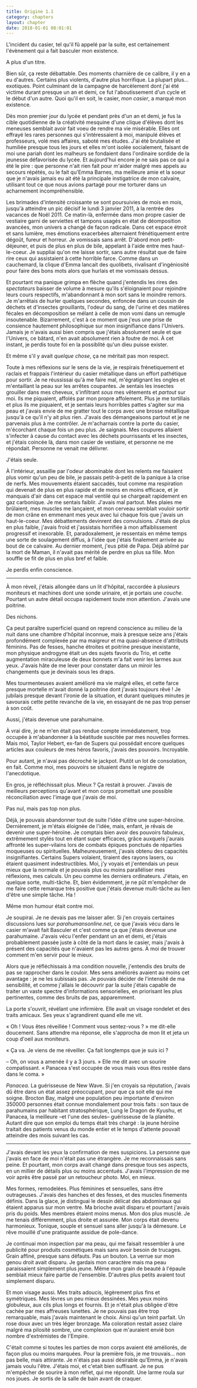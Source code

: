 ```yaml
---
title: Origine 1.1
category: chapters
layout: chapter
date: 2018-01-01 08:01:01
---
```


L'incident du casier, tel qu'il fû appelé par la suite, est certainement l'évènement qui a fait basculer mon existence. 

A plus d'un titre. 

Bien sûr, ça reste débattable. Des moments charnière de ce calibre, il y en a eu d'autres. Certains plus violents, d'autre plus horrifique. La plupart plus… exotiques. Point culminant de la campagne de harcèlement dont j'ai été victime durant presque un an et demi, ce fut l'aboutissement d'un cycle et le début d'un autre. Quoi qu'il en soit, le casier, *mon casier*, a marqué mon existence.

Dès mon premier jour du lycée et pendant près d'un an et demi, je fus la cible quotidienne de la créativité mesquine d'une clique d'élèves dont les meneuses semblait avoir fait voeu de rendre ma vie misérable. Elles ont effrayé les rares personnes qui s'intéressaient à moi, manipulé élèves et professeurs, volé mes affaires, saboté mes études. J'ai été brutalisée et humiliée presque tous les jours et elles m'ont isolée socialement, faisant de moi une pariah dont les malheurs se fondaient dans l'ordinaire sordide de la jeunesse défavorisée du lycée. Et aujourd'hui encore je ne sais pas ce qui a été le pire : que personne n'ait rien fait pour m'aider malgré mes appels au secours répétés, ou le fait qu'Emma Barnes, ma meilleure amie et la soeur que je n'avais jamais eu ait été la principale instigatrice de mon calvaire, utilisant tout ce que nous avions partagé pour me torturer dans un acharnement incompréhensible.

Les brimades d'intensité croissante se sont poursuivies de mois en mois, jusqu'à atteindre un pic décisif le lundi 3 janvier 2011, à la rentrée des vacances de Noël 2011. Ce matin-là, enfermée dans mon propre casier de vestiaire garni de serviettes et tampons usagés en état de déomposition avancées, mon univers a changé de façon radicale. Dans cet espace étroit et sans lumière, mes émotions exacerbées alternaient frénétiquement entre dégoût, fureur et horreur. Je vomissais sans arrêt. D'abord mon petit-déjeuner, et puis de plus en plus de bile, appelant à l'aide entre mes haut-le-coeur. Je suppliai qu'on me laisse sortir, sans autre résultat que de faire rire ceux qui assistaient à cette horrible farce. Comme dans un cauchemard, la clique d'Emma lancait des quolibets, rivalisant d'ingéniosité pour faire des bons mots alors que hurlais et me vomissais dessus.

Et pourtant ma panique grimpa en flèche quand j'entendis les rires des *spectateurs* baisser de volume à mesure qu'ils s'éloignaient pour rejoindre leurs cours respectifs, m'abandonnant à mon sort sans le moindre remors. Je m'arrêtais de hurler quelques secondes, enfoncée dans un coussin de déchets et d'insectes grouillants, l'odeur du sang, de l'urine et des matières fécales en décomposition se mélant à celle de mon vomi dans un remugle insoutenable. Bizarrement, c'est à ce moment que j'eus une prise de consience hautement philosophique sur mon insignifiance dans l'Univers. Jamais je n'avais aussi bien compris que j'étais absolument seule et que l'Univers, ce bâtard, n'en avait absolument rien à foutre de moi. À cet instant, je perdis toute foi en la possiblité qu'un dieu puisse exister.

Et même s'il y avait *quelque chose*, ça ne méritait pas mon respect.

Toute à mes réflexions sur le sens de la vie, je respirais frénetiquement et raclais et frappais l'intérieur du casier métallique dans un effort pathétique pour sortir. Je ne réussissai qu'à me faire mal, m'égratignant les ongles et m'entaillant la peau sur les arrêtes coupantes. Je sentais les insectes grouiller dans mes cheveux, s'infiltrant *sous* mes vêtements et *partout* sur moi. Ils me piquaient, affolés par mon propre affolement. Plus je me tortillais et plus ils me piquaient, et je sentais leurs horribles pattes s'agiter sur ma peau et j'avais envie de me gratter tout le corps avec une brosse métallique jusqu'à ce qu'il n'y ait plus rien. J'avais des démangeaisons partout et je ne parvenais plus à me contrôler. Je m'acharnais contre la porte du casier, m'écorchant chaque fois un peu plus. Je saignais. Mes coupures allaient s'infecter à cause du contact avec les déchets pourrissants et les insectes, et j'étais coincée là, dans mon casier de vestiaire, et personne ne me répondait. Personne ne venait me délivrer.

J'étais seule.

À l'intérieur, assaillie par l'odeur abominable dont les relents me faisaient plus vomir qu'un peu de bile, je passais petit-à-petit de la panique à la crise de nerfs. Mes mouvements étaient saccadés, tout comme ma respiration qui devenait de plus en plus rapide et de moins en moins efficace, et je manquais d'air dans cet espace mal ventilé qui se chargeait rapidement en gaz carbonique. Je me sentais faiblir. J'avais mal partout. Mes plaies me brûlaient, mes muscles me lançaient, et mon cerveau semblait vouloir sortir de mon crâne en emmenant mes yeux avec lui chaque fois que j'avais un haut-le-coeur. Mes débattements devinrent des convulsions. J'étais de plus en plus faible, j'avais froid et j'assistais horrifiée à mon affaiblissement progressif et inexorable. Et, paradoxalement, je ressentais en même temps une sorte de soulagement diffus, à l'idée que j'étais finalement arrivée au bout de ce calvaire. Au dernier moment, j'eus pitié de Papa. Déjà abîmé par la mort de Maman, il n'avait pas mérité de perdre en plus sa fille. Mon souffle se fit de plus en plus bref et faible.

Je perdis enfin conscience.

---

À mon réveil, j'étais allongée dans un lit d'hôpital, raccordée à plusieurs moniteurs et machines dont une sonde urinaire, et je portais une *couche*. Pourtant un autre détail occupa rapidement toute mon attention. J'avais une poitrine.

Des nichons.

Ça peut paraître superficiel quand on reprend conscience au milieu de la nuit dans une chambre d'hôpital inconnue, mais à presque seize ans j'étais profondément complexée par ma maigreur et ma quasi-absence d'attributs féminins. Pas de fesses, hanche étroites et poitrine presque inexistante, mon physique androgyne était un des sujets favoris du Trio, et cette augmentation miraculeuse de deux bonnets m'a fait venir les larmes aux yeux. J'avais hâte de me lever pour constater dans un miroir les changements que je devinais sous les draps.

Mes tourmenteuses avaient amélioré ma vie malgré elles, et cette farce presque mortelle m'avait donné la poitrine dont j'avais toujours rêvé&nbsp;! Je jubilais presque devant l'ironie de la situation, et durant quelques minutes je savourais cette petite revanche de la vie, en essayant de ne pas trop penser à son coût.

Aussi, j'étais devenue une parahumaine.

À vrai dire, je ne m'en était pas rendue compte immédiatement, trop occupée à m'abandonner à la béatitude suscitée par mes nouvelles formes. Mais moi, Taylor Hebert, ex-fan de Supers qui possédait encore quelques articles  aux couleurs de mes héros favoris, j'avais des pouvoirs. Incroyable.

Pour autant, je n'avai pas décroché le jackpot. Plutôt un lot de consolation, en fait. Comme moi, mes pouvoirs se situaient dans le registre de l'anecdotique.

En gros, je réfléchissait plus. Mieux ? Ça restait à prouver. J'avais de meilleurs perceptions qu'avant et mon corps promettait une possible réconciliation avec l'image que j'avais de moi.

Pas nul, mais pas top non plus.

Déjà, je pouvais abandonner tout de suite l'idée d'être une super-héroïne. Dernièrement, je m'étais éloignée de l'idée, mais, enfant, je rêvais de devenir une super-héroïne. Je comptais bien avoir des pouvoirs fabuleux, extrêmement stylés tout en étant super efficaces, grâce auxquels j'aurais affronté les super-vilains lors de combats épiques ponctués de réparties moqueuses ou spirituelles. Malheureusement, j'avais obtenu des capacités insignifiantes. Certains Supers volaient, tiraient des rayons lasers, ou étaient quasiment indestructibles. Moi, j'y voyais et j'entendais un peux mieux que la normale et je pouvais plus ou moins paralléliser mes réflexions, mes calculs. Un peu comme les derniers ordinateurs. J'étais, en quelque sorte, multi-tâche. Et, bien évidemment, je ne pût m'empêcher de me faire cette remarque très positive que j'étais devenue multi-tâche au lien d'être une simple tâche. Ha !

Même mon humour était contre moi.

Je soupirai. Je ne devais pas me laisser aller. Si j'en croyais certaines discussions lues sur *parahumansonline.net*, ce que j'avais vécu dans le casier m'avait fait Basculer et c'est comme ça que j'étais devenue une parahumaine. J'avais vécu l'enfer pendant un an et demi, et j'étais probablement passée juste à côté de la mort dans le casier, mais j'avais à présent des capacités que n'avaient pas les autres gens. À moi de trouver comment m'en servir pour le mieux.

Alors que je réfléchissais à ma condition nouvelle, j'entendis des bruits de pas se rapprocher dans le couloir. Mes sens améliorés avaient au moins cet avantage : je ne les subissais pas. Je pouvais décider de l'intensité de ma sensibilité, et comme j'allais le découvrir par la suite j'étais capable de traiter un vaste spectre d'informations sensorielles, en priorisant les plus pertinentes, comme des bruits de pas, apparemment.

La porte s'ouvrit, révélant une infirmière. Elle avait un visage rondelet et des traits amicaux. Ses yeux s'agrandirent quand elle me vit.

«&nbsp;Oh ! Vous êtes réveillée ! Comment vous sentez-vous ?&nbsp;» me dit-elle doucement. Sans attendre ma réponse, elle s'approcha de mon lit et jeta un coup d'oeil aux moniteurs.

«&nbsp;Ça va. Je viens de me réveiller. Ça fait longtemps que je suis ici ?

–  Oh, on vous a amenée il y a 3 jours.&nbsp;» Elle me dit avec un sourire compatissant. «&nbsp;Panacea s'est occupée de vous mais vous êtes restée dans dans le coma.&nbsp;»

*Panacea*. La guérisseuse de New Wave. Si j'en croyais sa réputation, j'avais dû être dans un état assez préoccupant, pour que ça soit elle qui me soigne. Brocton Bay, malgré une population peu importante d'environ 350000 personnes était connue mondialement pour trois faits : son taux de parahumains par habitant stratosphérique, Lung le Dragon de Kyushu, et Panacea, la meilleure –et l'une des seules– guérisseuse de la planète. Autant dire que son emploi du temps était très chargé : la jeune héroïne traitait des patients venus du monde entier et le temps d'attente pouvait atteindre des mois suivant les cas.


---

J'avais devant les yeux la confirmation de mes suspicions. La personne que j'avais en face de moi n'était pas une étrangère. Je me reconnaissais sans peine. Et pourtant, mon corps avait changé dans presque tous ses aspects, en un millier de détails plus ou moins accentués. J'avais l'impression de me voir après être passé par un retoucheur photo. Moi, en mieux.

Mes formes, remodelées. Plus féminines et sensuelles, sans être outrageuses. J'avais des hanches et des fesses, et des muscles finements définis. Dans la glace, je distinguai le dessin délicat des abdominaux qui étaient apparus sur mon ventre. Ma brioche avait disparu et pourtant j'avais pris du poids. Mes membres étaient moins menus. Mon dos plus musclé. Je me tenais différemment, plus droite et assurée. Mon corps était devenu harmonieux. Tonique, souple et sensuel sans aller jusqu'à la démesure. Le rêve mouillé d'une pratiquante assidue de pole-dance.  

Je continuai mon inspection par ma peau, qui me faisait ressembler à une publicité pour produits cosmétiques mais sans avoir besoin de trucages. Grain affiné, presque sans défauts. Pas *un* bouton. La verrue sur mon genou droit avait disparu. Je gardais mon caractère mais ma peau paraissaient simplement plus jeune. Même mon grain de beauté à l'épaule semblait mieux faire partie de l'ensemble. D'autres plus petits avaient tout simplement disparu. 

Et mon visage aussi. Mes traits adoucis, légèrement plus fins et symétriques. Mes lèvres un peu mieux dessinées. Mes yeux moins globuleux, aux cils plus longs et fournis. Et je n'était plus obligée d'être cachée par mes affreuses lunettes. Je ne pouvais pas être trop remarquable, mais j'avais maintenant le choix. Ainsi qu'un teint parfait. Un rose doux avec un très léger bronzage. Ma coloration restait assez claire malgré ma pilosité sombre, une complexion que m'auraient envié bon nombre d'extrémistes de l'Empire. 

C'était comme si toutes les parties de mon corps avaient été améliorés, de façon plus ou moins marquées. Pour la première fois, je me trouvais… non pas belle, mais attirante. Je n'étais pas aussi désirable qu'Emma, je n'avais jamais voulu l'être. J'étais moi, et c'etait bien suffisant. Je ne pus m'empêcher de sourire à mon reflet, qui me répondit. Une larme roula sur nos joues. Je sortis de la salle de bain avant de craquer.